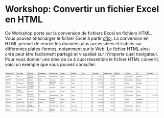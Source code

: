 # Workshop: Convertir un fichier Excel en HTML

Ce Workshop porte sur la conversion de fichiers Excel en fichiers HTML. Vous pouvez télécharger le fichier Excel à partir [d'ici](https://github.com/ayoub-kplr/web-api-md/raw/main/01_html_css/Workshops/employee_dataset.xlsx). La conversion en HTML permet de rendre les données plus accessibles et lisibles sur différentes plates-formes, notamment sur le Web. Le fichier HTML ainsi créé peut être facilement partagé et visualisé sur n'importe quel navigateur. Pour vous donner une idée de ce à quoi ressemble le fichier HTML converti, voici un exemple que vous pouvez consulter.

![Tableau excel](../images/imge1.png "Exemple")


